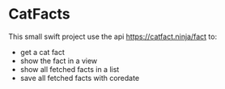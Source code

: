 # CatFacts
This small swift project use the api https://catfact.ninja/fact to:

- get a cat fact
- show the fact in a view
- show all fetched facts in a list
- save all fetched facts with coredate
